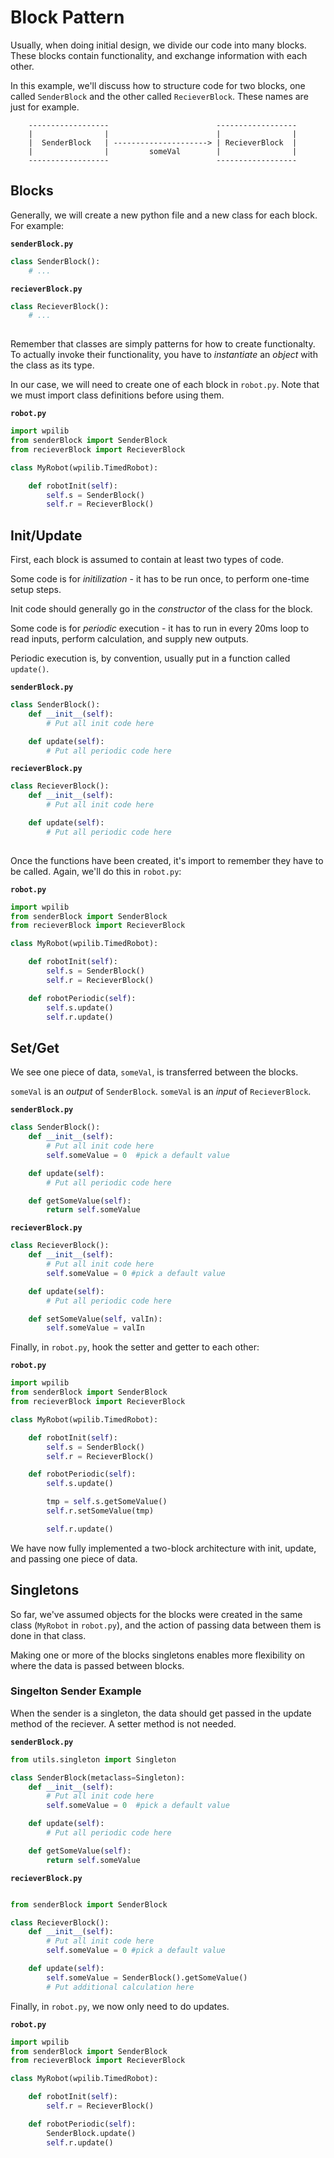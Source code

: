 # Block Pattern

Usually, when doing initial design, we divide our code into many blocks. These blocks contain functionality, and exchange information with each other.

In this example, we'll discuss how to structure code for two blocks, one called `SenderBlock` and the other called `RecieverBlock`. These names are just for example.

```
    ------------------                        ------------------
    |                |                        |                |  
    |  SenderBlock   | ---------------------> | RecieverBlock  |  
    |                |         someVal        |                |
    ------------------                        ------------------
```

## Blocks

Generally, we will create a new python file and a new class for each block. For example:

**`senderBlock.py`**
```py
class SenderBlock():
    # ...

```

**`recieverBlock.py`**
```py
class RecieverBlock():
    # ...
    
```

Remember that classes are simply patterns for how to create functionalty. To actually invoke their functionality, you have to _instantiate_ an _object_ with the class as its type.

In our case, we will need to create one of each block in `robot.py`. Note that we must import class definitions before using them.

**`robot.py`**
```py
import wpilib
from senderBlock import SenderBlock
from recieverBlock import RecieverBlock

class MyRobot(wpilib.TimedRobot):

    def robotInit(self): 
        self.s = SenderBlock()
        self.r = RecieverBlock()
```

## Init/Update

First, each block is assumed to contain at least two types of code.

Some code is for _initilization_ - it has to be run once, to perform one-time setup steps.

Init code should generally go in the _constructor_ of the class for the block.

Some code is for _periodic_ execution - it has to run in every 20ms loop to read inputs, perform calculation, and supply new outputs.

Periodic execution is, by convention, usually put in a function called `update()`.

**`senderBlock.py`**
```py
class SenderBlock():
    def __init__(self):
        # Put all init code here

    def update(self):
        # Put all periodic code here

```

**`recieverBlock.py`**
```py
class RecieverBlock():
    def __init__(self):
        # Put all init code here

    def update(self):
        # Put all periodic code here
    
```

Once the functions have been created, it's import to remember they have to be called. Again, we'll do this in `robot.py`:


**`robot.py`**
```py
import wpilib
from senderBlock import SenderBlock
from recieverBlock import RecieverBlock

class MyRobot(wpilib.TimedRobot):

    def robotInit(self): 
        self.s = SenderBlock()
        self.r = RecieverBlock()

    def robotPeriodic(self):
        self.s.update()
        self.r.update()
```


## Set/Get

We see one piece of data, `someVal`, is transferred between the blocks.

`someVal` is an _output_ of `SenderBlock`. `someVal` is an _input_ of `RecieverBlock`.

**`senderBlock.py`**
```py
class SenderBlock():
    def __init__(self):
        # Put all init code here
        self.someValue = 0  #pick a default value

    def update(self):
        # Put all periodic code here

    def getSomeValue(self):
        return self.someValue 

```

**`recieverBlock.py`**
```py
class RecieverBlock():
    def __init__(self):
        # Put all init code here
        self.someValue = 0 #pick a default value

    def update(self):
        # Put all periodic code here

    def setSomeValue(self, valIn):
        self.someValue = valIn
```

Finally, in `robot.py`, hook the setter and getter to each other:

**`robot.py`**
```py
import wpilib
from senderBlock import SenderBlock
from recieverBlock import RecieverBlock

class MyRobot(wpilib.TimedRobot):

    def robotInit(self): 
        self.s = SenderBlock()
        self.r = RecieverBlock()

    def robotPeriodic(self):
        self.s.update()

        tmp = self.s.getSomeValue()
        self.r.setSomeValue(tmp)

        self.r.update()
```

We have now fully implemented a two-block architecture with init, update, and passing one piece of data.

## Singletons

So far, we've assumed objects for the blocks were created in the same class (`MyRobot` in `robot.py`), and the action of passing data between them is done in that class.

Making one or more of the blocks singletons enables more flexibility on where the data is passed between blocks.

### Singelton Sender Example

When the sender is a singleton, the data should get passed in the update method of the reciever. A setter method is not needed.

**`senderBlock.py`**
```py
from utils.singleton import Singleton

class SenderBlock(metaclass=Singleton):
    def __init__(self):
        # Put all init code here
        self.someValue = 0  #pick a default value

    def update(self):
        # Put all periodic code here

    def getSomeValue(self):
        return self.someValue 

```

**`recieverBlock.py`**
```py

from senderBlock import SenderBlock

class RecieverBlock():
    def __init__(self):
        # Put all init code here
        self.someValue = 0 #pick a default value

    def update(self):
        self.someValue = SenderBlock().getSomeValue()
        # Put additional calculation here
```

Finally, in `robot.py`, we now only need to do updates.

**`robot.py`**
```py
import wpilib
from senderBlock import SenderBlock
from recieverBlock import RecieverBlock

class MyRobot(wpilib.TimedRobot):

    def robotInit(self): 
        self.r = RecieverBlock()

    def robotPeriodic(self):
        SenderBlock.update()
        self.r.update()
```
